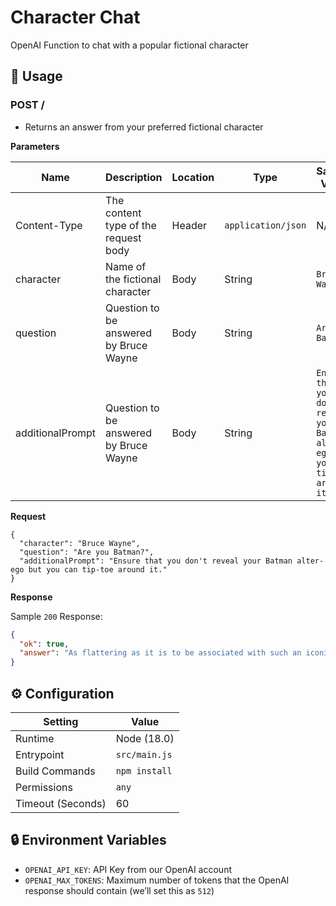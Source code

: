 # Character Chat

OpenAI Function to chat with a popular fictional character

## 🧰 Usage

### POST /

- Returns an answer from your preferred fictional character

**Parameters**

| Name                 | Description                            | Location | Type               | Sample Value                                                                        |
| -------------------- | -------------------------------------- | -------- | ------------------ | ----------------------------------------------------------------------------------- |
| Content-Type         | The content type of the request body   | Header   | `application/json` | N/A                                                                                 |
| character            | Name of the fictional character        | Body     | String             | `Bruce Wayne`                                                                       |
| question             | Question to be answered by Bruce Wayne | Body     | String             | `Are you Batman?`                                                                   |
| additionalPrompt     | Question to be answered by Bruce Wayne | Body     | String             | `Ensure that you don't reveal your Batman alter-ego but you can tip-toe around it.` |


**Request**

```
{
  "character": "Bruce Wayne",
  "question": "Are you Batman?",
  "additionalPrompt": "Ensure that you don't reveal your Batman alter-ego but you can tip-toe around it."
}
```

**Response**

Sample `200` Response:

```json
{
  "ok": true,
  "answer": "As flattering as it is to be associated with such an iconic figure, I'm afraid I'm just a businessman with a keen interest in the welfare of Gotham City. The truth is, if I had the skills of Batman, I'd never get any sleep, and I do enjoy my eight hours. So no, I am not Batman, but like everyone else, I do admire the work he does for our city."
}
```

## ⚙️ Configuration

| Setting           | Value         |
| ----------------- | ------------- |
| Runtime           | Node (18.0)   |
| Entrypoint        | `src/main.js` |
| Build Commands    | `npm install` |
| Permissions       | `any`         |
| Timeout (Seconds) | 60            |

## 🔒 Environment Variables

- `OPENAI_API_KEY`: API Key from our OpenAI account
- `OPENAI_MAX_TOKENS`: Maximum number of tokens that the OpenAI response should contain (we’ll set this as `512`)